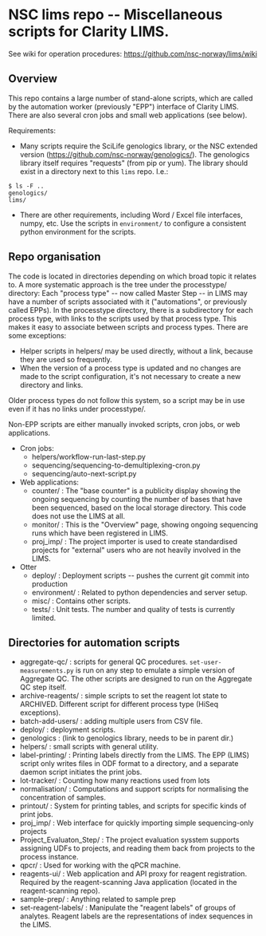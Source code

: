 # NSC lims repo -- Miscellaneous scripts for Clarity LIMS.

See wiki for operation procedures: https://github.com/nsc-norway/lims/wiki


## Overview

This repo contains a large number of stand-alone scripts, which are called by the 
automation worker (previously "EPP") interface of Clarity LIMS. There are also several
cron jobs and small web applications (see below).


Requirements:
  - Many scripts require the SciLife genologics library, or the NSC extended
    version (https://github.com/nsc-norway/genologics/). The genologics library
    itself requires "requests" (from pip or yum). The library should exist in a
    directory next to this `lims` repo. I.e.:

```
$ ls -F ..
genologics/
lims/
```

  - There are other requirements, including Word / Excel file interfaces, numpy,
    etc. Use the scripts in `environment/` to configure a consistent python
    environment for the scripts.


## Repo organisation

The code is located in directories depending on which broad topic it relates to.
A more systematic approach is the tree under the processtype/ directory: Each 
"process type" -- now called Master Step -- in LIMS may have a number of scripts 
associated with it ("automations", or previously called EPPs). In the 
processtype directory, there is a subdirectory for each process type, with links 
to the scripts used by that process type. This makes it easy to associate between
scripts and process types. There are some exceptions:

  - Helper scripts in helpers/ may be used directly, without a link, because they
    are used so frequently.
  - When the version of a process type is updated and no changes are made to the
    script configuration, it's not necessary to create a new directory and links.

Older process types do not follow this system, so a script may be in use even if
it has no links under processtype/.

Non-EPP scripts are either manually invoked scripts, cron jobs, or web applications.

  - Cron jobs: 
    - helpers/workflow-run-last-step.py
    - sequencing/sequencing-to-demultiplexing-cron.py
    - sequencing/auto-next-script.py
  - Web applications:
    - counter/ : The "base counter" is a publicity display showing the ongoing 
      sequencing by counting the number of bases that have been sequenced, based on 
      the local storage directory. This code does not use the LIMS at all.
    - monitor/ : This is the "Overview" page, showing ongoing sequencing runs which
      have been registered in LIMS.
    - proj_imp/ : The project importer is used to create standardised projects for
      "external" users who are not heavily involved in the LIMS.
  - Otter
    - deploy/ : Deployment scripts -- pushes the current git commit into production
    - environment/ : Related to python dependencies and server setup.
    - misc/ : Contains other scripts.
    - tests/ : Unit tests. The number and quality of tests is currently limited.

## Directories for automation scripts

  - aggregate-qc/ : scripts for general QC procedures. `set-user-measurements.py`
    is run on any step to emulate a simple version of Aggregate QC. The other 
    scripts are designed to run on the Aggregate QC step itself.
  - archive-reagents/ : simple scripts to set the reagent lot state to ARCHIVED.
    Different script for different process type (HiSeq exceptions).
  - batch-add-users/ : adding multiple users from CSV file.
  - deploy/ : deployment scripts.
  - genologics : (link to genologics library, needs to be in parent dir.)
  - helpers/ : small scripts with general utility.
  - label-printing/ : Printing labels directly from the LIMS. The EPP
    (LIMS) script only writes files in ODF format to a directory, and a 
    separate daemon script initiates the print jobs.
  - lot-tracker/ : Counting how many reactions used from lots
  - normalisation/ : Computations and support scripts for normalising the
    concentration of samples.
  - printout/ : System for printing tables, and scripts for specific kinds 
    of print jobs.
  - proj_imp/ : Web interface for quickly importing simple sequencing-only projects
  - Project_Evaluaton_Step/ : The project evaluation sysstem supports assigning
    UDFs to projects, and reading them back from projects to the process instance.
  - qpcr/ : Used for working with the qPCR machine.
  - reagents-ui/ : Web application and API proxy for reagent registration. Required
    by the reagent-scanning Java application (located in the reagent-scanning repo).
  - sample-prep/ : Anything related to sample prep
  - set-reagent-labels/ : Manipulate the "reagent labels" of groups of analytes.
    Reagent labels are the representations of index sequences in the LIMS.

